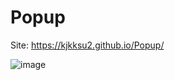 # Popup

Site: https://kjkksu2.github.io/Popup/

![image](https://user-images.githubusercontent.com/80094949/134164961-1d722615-bd00-43f9-9d48-05a137ab313f.png)
